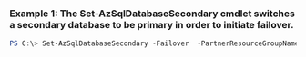 ### Example 1: The Set-AzSqlDatabaseSecondary cmdlet switches a secondary database to be primary in order to initiate failover.
```powershell
PS C:\> Set-AzSqlDatabaseSecondary -Failover  -PartnerResourceGroupName $primaryResourceGroupName
```

